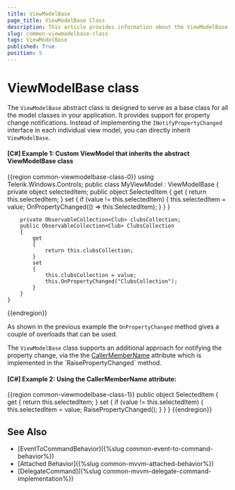 ```yaml
---
title: ViewModelBase
page_title: ViewModelBase Class
description: This article provides information about the ViewModelBase class.
slug: common-viewmodelbase-class
tags: ViewModelBase
published: True
position: 5
---
```


# ViewModelBase class

The `ViewModelBase` abstract class is designed to serve as a base class for all the model classes in your application. It provides support for property change notifications. Instead of implementing the `INotifyPropertyChanged` interface in each individual view model, you can directly inherit `ViewModelBase`. 

#### **[C#] Example 1: Custom ViewModel that inherits the abstract ViewModelBase class**
{{region common-viewmodelbase-class-0}}
    using Telerik.Windows.Controls;
    public class MyViewModel : ViewModelBase
    {
        private object selectedItem;
        public object SelectedItem
        {
            get { return this.selectedItem; }
            set
            {
                if (value != this.selectedItem)
                {
                    this.selectedItem = value;
                    OnPropertyChanged(() => this.SelectedItem);
                }
            }
        }

        private ObservableCollection<Club> clubsCollection;
        public ObservableCollection<Club> ClubsCollection
        {
            get
            {
                return this.clubsCollection;
            }
            set
            {
                this.clubsCollection = value;
                this.OnPropertyChanged("ClubsCollection");
            }
        }
    }
{{endregion}}

As shown in the previous example the `OnPropertyChanged` method gives a couple of overloads that can be used.

The `ViewModelBase` class supports an additional approach for notifying the property change, via the the [CallerMemberName](https://msdn.microsoft.com/en-us/library/system.runtime.compilerservices.callermembernameattribute(v=vs.110).aspx) attribute which is implemented in the `RaisePropertyChanged` method.

#### **[C#] Example 2: Using the CallerMemberName attribute**:
{{region common-viewmodelbase-class-1}}
        public object SelectedItem
        {
            get { return this.selectedItem; }
            set
            {
                if (value != this.selectedItem)
                {
                    this.selectedItem = value;
                    RaisePropertyChanged();
                }
            }
        }
{{endregion}}

## See Also
* [EventToCommandBehavior]({%slug common-event-to-command-behavior%})
* [Attached Behavior]({%slug common-mvvm-attached-behavior%})
* [DelegateCommand]({%slug common-mvvm-delegate-command-implementation%})
